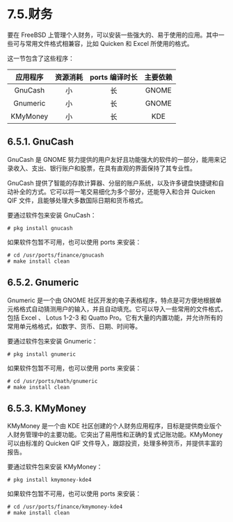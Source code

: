 # 7.5.财务

要在 FreeBSD 上管理个人财务，可以安装一些强大的、易于使用的应用。其中一些可与常用文件格式相兼容，比如 Quicken 和 Excel 所使用的格式。

这一节包含了这些程序：

|   应用程序   | 资源消耗 | ports 编译时长 |  主要依赖 |
| :------: | :--: | :--------: | :---: |
|  GnuCash |   小  |      长     | GNOME |
| Gnumeric |   小  |      长     | GNOME |
| KMyMoney |   小  |      长     |  KDE  |

## 6.5.1. GnuCash

GnuCash 是 GNOME 努力提供的用户友好且功能强大的软件的一部分，能用来记录收入、支出、银行账户和股票，在具有直观的界面保持了其专业性。

GnuCash 提供了智能的存款计算器、分层的账户系统，以及许多键盘快捷键和自动补全的方式。它可以将一笔交易细化为多个部分，还能导入和合并 Quicken QIF 文件，且能够处理大多数国际日期和货币格式。

要通过软件包来安装 GnuCash：

```
# pkg install gnucash
```

如果软件包暂不可用，也可以使用 ports 来安装：

```
# cd /usr/ports/finance/gnucash
# make install clean
```

## 6.5.2. Gnumeric

Gnumeric 是一个由 GNOME 社区开发的电子表格程序，特点是可方便地根据单元格格式自动猜测用户的输入，并且自动填充。它可以导入一些常用的文件格式，包括 Excel 、 Lotus 1-2-3 和 Quatto Pro。它有大量的内置功能，并允许所有的常用单元格格式，如数字、货币、日期、时间等。

要通过软件包来安装 Gnumeric：

```
# pkg install gnumeric
```

如果软件包暂不可用，也可以使用 ports 来安装：

```
# cd /usr/ports/math/gnumeric
# make install clean
```

## 6.5.3. KMyMoney

KMyMoney 是一个由 KDE 社区创建的个人财务应用程序，目标是提供商业版个人财务管理中的主要功能。它突出了易用性和正确的复式记账功能。KMyMoney 可以由标准的 Quicken QIF 文件导入，跟踪投资，处理多种货币，并提供丰富的报告。

要通过软件包来安装 KMyMoney：

```
# pkg install kmymoney-kde4
```

如果软件包暂不可用，也可以使用 ports 来安装：

```
# cd /usr/ports/finance/kmymoney-kde4
# make install clean
```
